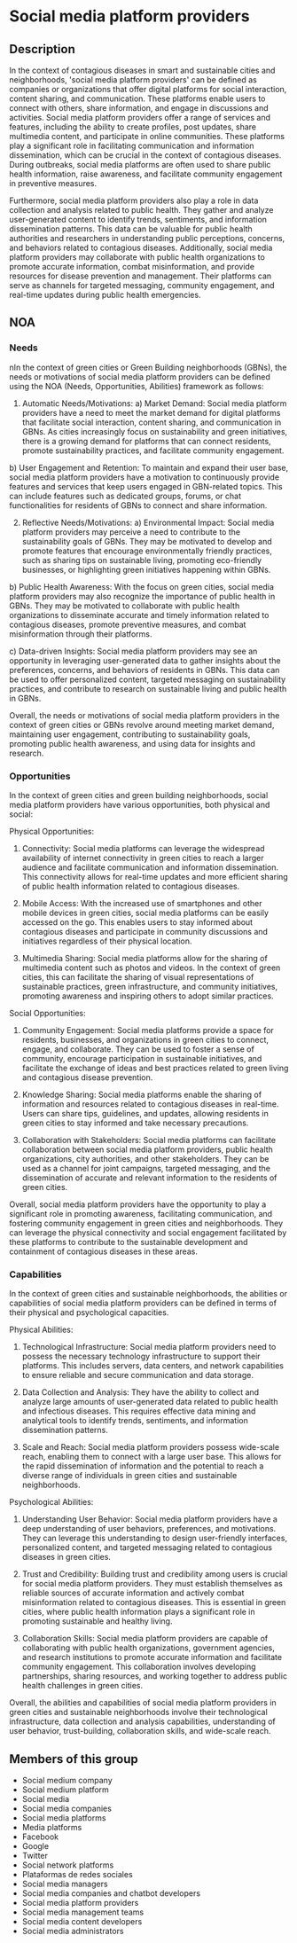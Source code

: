 # Social media platform providers

## Description

In the context of contagious diseases in smart and sustainable cities and neighborhoods, 'social media platform providers' can be defined as companies or organizations that offer digital platforms for social interaction, content sharing, and communication. These platforms enable users to connect with others, share information, and engage in discussions and activities. Social media platform providers offer a range of services and features, including the ability to create profiles, post updates, share multimedia content, and participate in online communities. These platforms play a significant role in facilitating communication and information dissemination, which can be crucial in the context of contagious diseases. During outbreaks, social media platforms are often used to share public health information, raise awareness, and facilitate community engagement in preventive measures.

Furthermore, social media platform providers also play a role in data collection and analysis related to public health. They gather and analyze user-generated content to identify trends, sentiments, and information dissemination patterns. This data can be valuable for public health authorities and researchers in understanding public perceptions, concerns, and behaviors related to contagious diseases. Additionally, social media platform providers may collaborate with public health organizations to promote accurate information, combat misinformation, and provide resources for disease prevention and management. Their platforms can serve as channels for targeted messaging, community engagement, and real-time updates during public health emergencies.

## NOA

### Needs

nIn the context of green cities or Green Building neighborhoods (GBNs), the needs or motivations of social media platform providers can be defined using the NOA (Needs, Opportunities, Abilities) framework as follows:

1. Automatic Needs/Motivations:
a) Market Demand: Social media platform providers have a need to meet the market demand for digital platforms that facilitate social interaction, content sharing, and communication in GBNs. As cities increasingly focus on sustainability and green initiatives, there is a growing demand for platforms that can connect residents, promote sustainability practices, and facilitate community engagement.

b) User Engagement and Retention: To maintain and expand their user base, social media platform providers have a motivation to continuously provide features and services that keep users engaged in GBN-related topics. This can include features such as dedicated groups, forums, or chat functionalities for residents of GBNs to connect and share information.

2. Reflective Needs/Motivations:
a) Environmental Impact: Social media platform providers may perceive a need to contribute to the sustainability goals of GBNs. They may be motivated to develop and promote features that encourage environmentally friendly practices, such as sharing tips on sustainable living, promoting eco-friendly businesses, or highlighting green initiatives happening within GBNs.

b) Public Health Awareness: With the focus on green cities, social media platform providers may also recognize the importance of public health in GBNs. They may be motivated to collaborate with public health organizations to disseminate accurate and timely information related to contagious diseases, promote preventive measures, and combat misinformation through their platforms.

c) Data-driven Insights: Social media platform providers may see an opportunity in leveraging user-generated data to gather insights about the preferences, concerns, and behaviors of residents in GBNs. This data can be used to offer personalized content, targeted messaging on sustainability practices, and contribute to research on sustainable living and public health in GBNs.

Overall, the needs or motivations of social media platform providers in the context of green cities or GBNs revolve around meeting market demand, maintaining user engagement, contributing to sustainability goals, promoting public health awareness, and using data for insights and research.

### Opportunities

In the context of green cities and green building neighborhoods, social media platform providers have various opportunities, both physical and social:

Physical Opportunities:
1. Connectivity: Social media platforms can leverage the widespread availability of internet connectivity in green cities to reach a larger audience and facilitate communication and information dissemination. This connectivity allows for real-time updates and more efficient sharing of public health information related to contagious diseases.

2. Mobile Access: With the increased use of smartphones and other mobile devices in green cities, social media platforms can be easily accessed on the go. This enables users to stay informed about contagious diseases and participate in community discussions and initiatives regardless of their physical location.

3. Multimedia Sharing: Social media platforms allow for the sharing of multimedia content such as photos and videos. In the context of green cities, this can facilitate the sharing of visual representations of sustainable practices, green infrastructure, and community initiatives, promoting awareness and inspiring others to adopt similar practices.

Social Opportunities:
1. Community Engagement: Social media platforms provide a space for residents, businesses, and organizations in green cities to connect, engage, and collaborate. They can be used to foster a sense of community, encourage participation in sustainable initiatives, and facilitate the exchange of ideas and best practices related to green living and contagious disease prevention.

2. Knowledge Sharing: Social media platforms enable the sharing of information and resources related to contagious diseases in real-time. Users can share tips, guidelines, and updates, allowing residents in green cities to stay informed and take necessary precautions.

3. Collaboration with Stakeholders: Social media platforms can facilitate collaboration between social media platform providers, public health organizations, city authorities, and other stakeholders. They can be used as a channel for joint campaigns, targeted messaging, and the dissemination of accurate and relevant information to the residents of green cities.

Overall, social media platform providers have the opportunity to play a significant role in promoting awareness, facilitating communication, and fostering community engagement in green cities and neighborhoods. They can leverage the physical connectivity and social engagement facilitated by these platforms to contribute to the sustainable development and containment of contagious diseases in these areas.

### Capabilities

In the context of green cities and sustainable neighborhoods, the abilities or capabilities of social media platform providers can be defined in terms of their physical and psychological capacities. 

Physical Abilities:
1. Technological Infrastructure: Social media platform providers need to possess the necessary technology infrastructure to support their platforms. This includes servers, data centers, and network capabilities to ensure reliable and secure communication and data storage.

2. Data Collection and Analysis: They have the ability to collect and analyze large amounts of user-generated data related to public health and infectious diseases. This requires effective data mining and analytical tools to identify trends, sentiments, and information dissemination patterns.

3. Scale and Reach: Social media platform providers possess wide-scale reach, enabling them to connect with a large user base. This allows for the rapid dissemination of information and the potential to reach a diverse range of individuals in green cities and sustainable neighborhoods.

Psychological Abilities:
1. Understanding User Behavior: Social media platform providers have a deep understanding of user behaviors, preferences, and motivations. They can leverage this understanding to design user-friendly interfaces, personalized content, and targeted messaging related to contagious diseases in green cities.

2. Trust and Credibility: Building trust and credibility among users is crucial for social media platform providers. They must establish themselves as reliable sources of accurate information and actively combat misinformation related to contagious diseases. This is essential in green cities, where public health information plays a significant role in promoting sustainable and healthy living.

3. Collaboration Skills: Social media platform providers are capable of collaborating with public health organizations, government agencies, and research institutions to promote accurate information and facilitate community engagement. This collaboration involves developing partnerships, sharing resources, and working together to address public health challenges in green cities.

Overall, the abilities and capabilities of social media platform providers in green cities and sustainable neighborhoods involve their technological infrastructure, data collection and analysis capabilities, understanding of user behavior, trust-building, collaboration skills, and wide-scale reach.

## Members of this group

* Social medium company
* Social medium platform
* Social media
* Social media companies
* Social media platforms
* Media platforms
* Facebook
* Google
* Twitter
* Social network platforms
* Plataformas de redes sociales
* Social media managers
* Social media companies and chatbot developers
* Social media platform providers
* Social media management teams
* Social media content developers
* Social media administrators